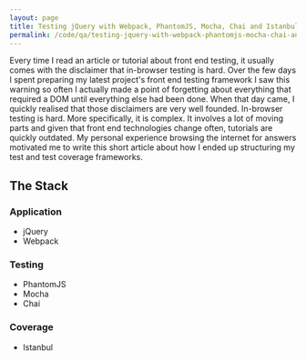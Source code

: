```yaml
---
layout: page
title: Testing jQuery with Webpack, PhantomJS, Mocha, Chai and Istanbul
permalink: /code/qa/testing-jquery-with-webpack-phantomjs-mocha-chai-and-istanbul/
---
```


Every time I read an article or tutorial about front end testing, it usually
comes with the disclaimer that in-browser testing is hard. Over the few days
I spent preparing my latest project's front end testing framework I saw this
warning so often I actually made a point of forgetting about everything that
required a DOM until everything else had been done. When that day came, I
quickly realised that those disclaimers are very well founded. In-browser
testing is hard. More specifically, it is complex. It involves a lot of moving
parts and given that front end technologies change often, tutorials are quickly
outdated. My personal experience browsing the internet for answers motivated me
to write this short article about how I ended up structuring my test and test
coverage frameworks.

## The Stack

### Application
- jQuery
- Webpack

### Testing
- PhantomJS
- Mocha
- Chai

### Coverage
- Istanbul
